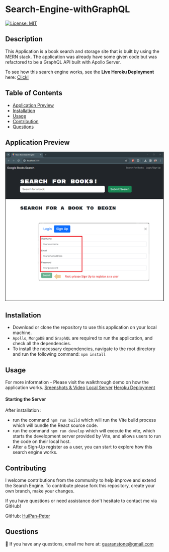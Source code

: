 # Search-Engine-withGraphQL

[![License: MIT](https://img.shields.io/badge/License-MIT-yellow.svg)](https://github.com/siennameow/social-network-API/blob/main/LICENSE)

## Description

This Application is a book search and storage site that is built by using the MERN stack. The application was already have some given code but was refactored to be a GraphQL API built with Apollo Server.

To see how this search engine works, see the **Live Heroku Deployment** here: [Click!](https://dry-garden-61203-f464af7524b7.herokuapp.com)

## Table of Contents

- [Application Preview](#application-preview)
- [Installation](#installation)
- [Usage](#usage)
- [Contribution](#contribution)
- [Questions](#questions)

## Application Preview
![alt text](./assets/Home-Preview.png)

## Installation

- Download or clone the repository to use this application on your local machine.
- `Apollo`, `MongoDB` and `GraphQL` are required to run the application, and check all the dependencies.
- To install the necessary dependencies, navigate to the root directory and run the following command:
  `npm install`

## Usage

For more information - Please visit the walkthrough demo on how the application works.
[Sreenshots & Video](https://github.com/HuiPan-Peter/Search-Engine-withGraphQL/blob/main/assets/Search%20Engine%20Walkthrough%20Video.mp4)
[Local Server](https://github.com/HuiPan-Peter/Search-Engine-withGraphQL/blob/main/assets/Search%20Engine%20Walkthrough%20Video.mp4)
[Heroku Deployment](https://github.com/HuiPan-Peter/Search-Engine-withGraphQL/blob/main/assets/Search%20Engine%20Walkthrough%20Video.mp4)

#### Starting the Server

After installation :
- run the command `npm run build` which will run the Vite build process which will bundle the React source code.
- run the command `npm run develop` which will execute the vite, which starts the development server provided by Vite, and allows users to run the code on their local host.
- After a Sign-Up register as a user, you can start to explore how this search engine works.

## Contributing

I welcome contributions from the community to help improve and extend the Search Engine. To contribute please fork this repository, create your own branch, make your changes. 

If you have questions or need assistance don't hesitate to contact me via GitHub!

GitHub: [HuiPan-Peter](https://github.com/HuiPan-Peter)

## Questions

📩 If you have any questions, email me here at: guaranstone@gmail.com
